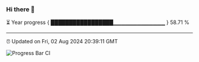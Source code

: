 ### Hi there 👋

⏳ Year progress { █████████████████▁▁▁▁▁▁▁▁▁▁▁▁▁ } 58.71 %

---

⏰ Updated on Fri, 02 Aug 2024 20:39:11 GMT

![Progress Bar CI](https://github.com/IshwaranRudhara/GIT-ACTION/workflows/Progress%20Bar%20CI/badge.svg)
